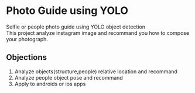 # **Photo Guide using YOLO**


Selfie or people photo guide using YOLO object detection   
This project analyze instagram image and recommand you how to compose your photograph.   

## Objections
   
1. Analyze objects(structure,people) relative location and recommand
2. Analyze people object pose and recommand
3. Apply to androids or ios apps

